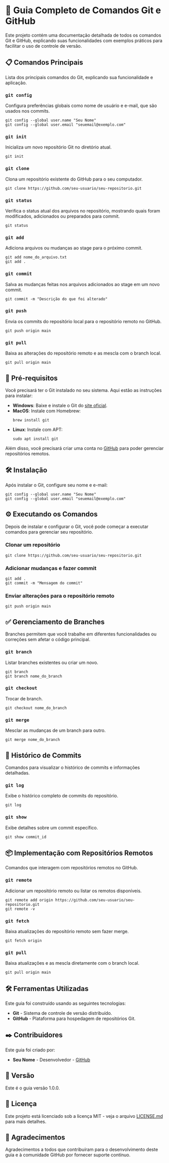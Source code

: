 <h1>🚀 Guia Completo de Comandos Git e GitHub</h1>

<p>Este projeto contém uma documentação detalhada de todos os comandos Git e GitHub, explicando suas funcionalidades com exemplos práticos para facilitar o uso de controle de versão.</p>

<h2>📋 Comandos Principais</h2>

<p>Lista dos principais comandos do Git, explicando sua funcionalidade e aplicação.</p>

<h3><code>git config</code></h3>
<p>Configura preferências globais como nome de usuário e e-mail, que são usados nos commits.</p>

<pre><code>git config --global user.name "Seu Nome"
git config --global user.email "seuemail@exemplo.com"
</code></pre>

<h3><code>git init</code></h3>
<p>Inicializa um novo repositório Git no diretório atual.</p>

<pre><code>git init</code></pre>

<h3><code>git clone</code></h3>
<p>Clona um repositório existente do GitHub para o seu computador.</p>

<pre><code>git clone https://github.com/seu-usuario/seu-repositorio.git</code></pre>

<h3><code>git status</code></h3>
<p>Verifica o status atual dos arquivos no repositório, mostrando quais foram modificados, adicionados ou preparados para commit.</p>

<pre><code>git status</code></pre>

<h3><code>git add</code></h3>
<p>Adiciona arquivos ou mudanças ao stage para o próximo commit.</p>

<pre><code>git add nome_do_arquivo.txt
git add .
</code></pre>

<h3><code>git commit</code></h3>
<p>Salva as mudanças feitas nos arquivos adicionados ao stage em um novo commit.</p>

<pre><code>git commit -m "Descrição do que foi alterado"</code></pre>

<h3><code>git push</code></h3>
<p>Envia os commits do repositório local para o repositório remoto no GitHub.</p>

<pre><code>git push origin main</code></pre>

<h3><code>git pull</code></h3>
<p>Baixa as alterações do repositório remoto e as mescla com o branch local.</p>

<pre><code>git pull origin main</code></pre>

<h2>🎯 Pré-requisitos</h2>

<p>Você precisará ter o Git instalado no seu sistema. Aqui estão as instruções para instalar:</p>

<ul>
  <li><strong>Windows</strong>: Baixe e instale o Git do <a href="https://git-scm.com/download/win">site oficial</a>.</li>
  <li><strong>MacOS</strong>: Instale com Homebrew:
    <pre><code>brew install git</code></pre>
  </li>
  <li><strong>Linux</strong>: Instale com APT:
    <pre><code>sudo apt install git</code></pre>
  </li>
</ul>

<p>Além disso, você precisará criar uma conta no <a href="https://github.com/">GitHub</a> para poder gerenciar repositórios remotos.</p>

<h2>🛠️ Instalação</h2>

<p>Após instalar o Git, configure seu nome e e-mail:</p>

<pre><code>git config --global user.name "Seu Nome"
git config --global user.email "seuemail@exemplo.com"
</code></pre>

<h2>⚙️ Executando os Comandos</h2>

<p>Depois de instalar e configurar o Git, você pode começar a executar comandos para gerenciar seu repositório.</p>

<h3>Clonar um repositório</h3>

<pre><code>git clone https://github.com/seu-usuario/seu-repositorio.git</code></pre>

<h3>Adicionar mudanças e fazer commit</h3>

<pre><code>git add .
git commit -m "Mensagem do commit"
</code></pre>

<h3>Enviar alterações para o repositório remoto</h3>

<pre><code>git push origin main</code></pre>

<h2>✅ Gerenciamento de Branches</h2>

<p>Branches permitem que você trabalhe em diferentes funcionalidades ou correções sem afetar o código principal.</p>

<h3><code>git branch</code></h3>
<p>Listar branches existentes ou criar um novo.</p>

<pre><code>git branch
git branch nome_do_branch
</code></pre>

<h3><code>git checkout</code></h3>
<p>Trocar de branch.</p>

<pre><code>git checkout nome_do_branch</code></pre>

<h3><code>git merge</code></h3>
<p>Mesclar as mudanças de um branch para outro.</p>

<pre><code>git merge nome_do_branch</code></pre>

<h2>🚀 Histórico de Commits</h2>

<p>Comandos para visualizar o histórico de commits e informações detalhadas.</p>

<h3><code>git log</code></h3>
<p>Exibe o histórico completo de commits do repositório.</p>

<pre><code>git log</code></pre>

<h3><code>git show</code></h3>
<p>Exibe detalhes sobre um commit específico.</p>

<pre><code>git show commit_id</code></pre>

<h2>📦 Implementação com Repositórios Remotos</h2>

<p>Comandos que interagem com repositórios remotos no GitHub.</p>

<h3><code>git remote</code></h3>
<p>Adicionar um repositório remoto ou listar os remotos disponíveis.</p>

<pre><code>git remote add origin https://github.com/seu-usuario/seu-repositorio.git
git remote -v
</code></pre>

<h3><code>git fetch</code></h3>
<p>Baixa atualizações do repositório remoto sem fazer merge.</p>

<pre><code>git fetch origin</code></pre>

<h3><code>git pull</code></h3>
<p>Baixa atualizações e as mescla diretamente com o branch local.</p>

<pre><code>git pull origin main</code></pre>

<h2>🛠️ Ferramentas Utilizadas</h2>

<p>Este guia foi construído usando as seguintes tecnologias:</p>

<ul>
  <li><strong>Git</strong> - Sistema de controle de versão distribuído.</li>
  <li><strong>GitHub</strong> - Plataforma para hospedagem de repositórios Git.</li>
</ul>

<h2>✒️ Contribuidores</h2>

<p>Este guia foi criado por:</p>

<ul>
  <li><strong>Seu Nome</strong> - Desenvolvedor - <a href="https://github.com/seu-usuario">GitHub</a></li>
</ul>

<h2>📌 Versão</h2>

<p>Este é o guia versão 1.0.0.</p>

<h2>📄 Licença</h2>

<p>Este projeto está licenciado sob a licença MIT - veja o arquivo <a href="LICENSE.md">LICENSE.md</a> para mais detalhes.</p>

<h2>🎉 Agradecimentos</h2>

<p>Agradecimentos a todos que contribuíram para o desenvolvimento deste guia e à comunidade GitHub por fornecer suporte contínuo.</p>
